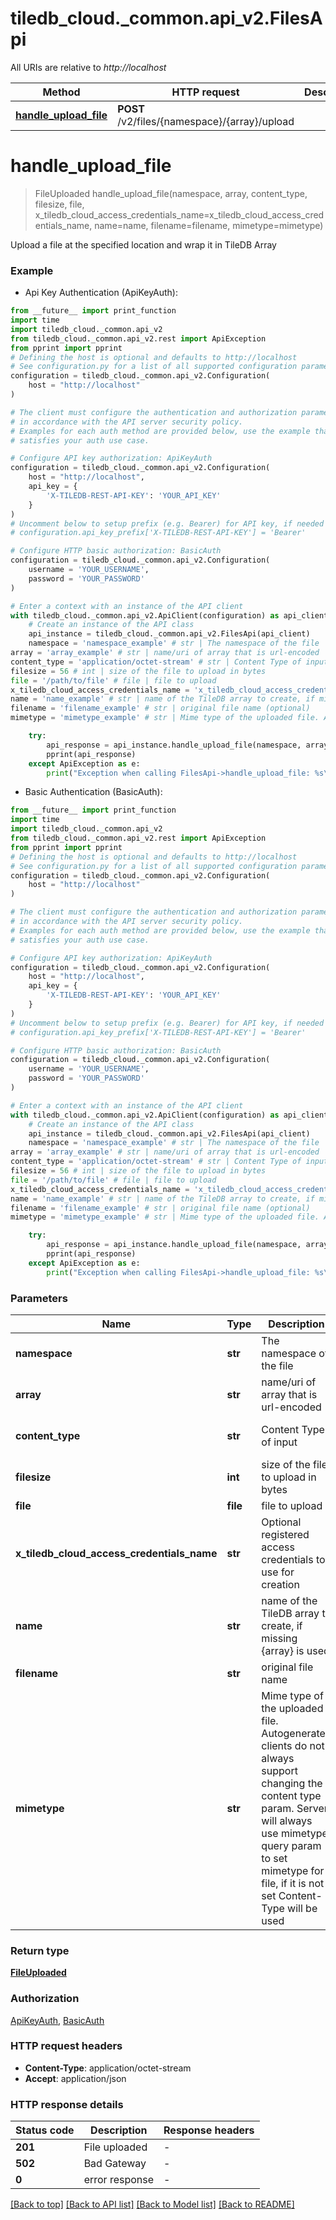 # tiledb_cloud.\_common.api_v2.FilesApi

All URIs are relative to _http://localhost_

| Method                                                   | HTTP request                                  | Description |
| -------------------------------------------------------- | --------------------------------------------- | ----------- |
| [**handle_upload_file**](FilesApi.md#handle_upload_file) | **POST** /v2/files/{namespace}/{array}/upload |

# **handle_upload_file**

> FileUploaded handle_upload_file(namespace, array, content_type, filesize, file, x_tiledb_cloud_access_credentials_name=x_tiledb_cloud_access_credentials_name, name=name, filename=filename, mimetype=mimetype)

Upload a file at the specified location and wrap it in TileDB Array

### Example

- Api Key Authentication (ApiKeyAuth):

```python
from __future__ import print_function
import time
import tiledb_cloud._common.api_v2
from tiledb_cloud._common.api_v2.rest import ApiException
from pprint import pprint
# Defining the host is optional and defaults to http://localhost
# See configuration.py for a list of all supported configuration parameters.
configuration = tiledb_cloud._common.api_v2.Configuration(
    host = "http://localhost"
)

# The client must configure the authentication and authorization parameters
# in accordance with the API server security policy.
# Examples for each auth method are provided below, use the example that
# satisfies your auth use case.

# Configure API key authorization: ApiKeyAuth
configuration = tiledb_cloud._common.api_v2.Configuration(
    host = "http://localhost",
    api_key = {
        'X-TILEDB-REST-API-KEY': 'YOUR_API_KEY'
    }
)
# Uncomment below to setup prefix (e.g. Bearer) for API key, if needed
# configuration.api_key_prefix['X-TILEDB-REST-API-KEY'] = 'Bearer'

# Configure HTTP basic authorization: BasicAuth
configuration = tiledb_cloud._common.api_v2.Configuration(
    username = 'YOUR_USERNAME',
    password = 'YOUR_PASSWORD'
)

# Enter a context with an instance of the API client
with tiledb_cloud._common.api_v2.ApiClient(configuration) as api_client:
    # Create an instance of the API class
    api_instance = tiledb_cloud._common.api_v2.FilesApi(api_client)
    namespace = 'namespace_example' # str | The namespace of the file
array = 'array_example' # str | name/uri of array that is url-encoded
content_type = 'application/octet-stream' # str | Content Type of input (default to 'application/octet-stream')
filesize = 56 # int | size of the file to upload in bytes
file = '/path/to/file' # file | file to upload
x_tiledb_cloud_access_credentials_name = 'x_tiledb_cloud_access_credentials_name_example' # str | Optional registered access credentials to use for creation (optional)
name = 'name_example' # str | name of the TileDB array to create, if missing {array} is used (optional)
filename = 'filename_example' # str | original file name (optional)
mimetype = 'mimetype_example' # str | Mime type of the uploaded file. Autogenerated clients do not always support changing the content type param. Server will always use mimetype query param to set mimetype for file, if it is not set Content-Type will be used  (optional)

    try:
        api_response = api_instance.handle_upload_file(namespace, array, content_type, filesize, file, x_tiledb_cloud_access_credentials_name=x_tiledb_cloud_access_credentials_name, name=name, filename=filename, mimetype=mimetype)
        pprint(api_response)
    except ApiException as e:
        print("Exception when calling FilesApi->handle_upload_file: %s\n" % e)
```

- Basic Authentication (BasicAuth):

```python
from __future__ import print_function
import time
import tiledb_cloud._common.api_v2
from tiledb_cloud._common.api_v2.rest import ApiException
from pprint import pprint
# Defining the host is optional and defaults to http://localhost
# See configuration.py for a list of all supported configuration parameters.
configuration = tiledb_cloud._common.api_v2.Configuration(
    host = "http://localhost"
)

# The client must configure the authentication and authorization parameters
# in accordance with the API server security policy.
# Examples for each auth method are provided below, use the example that
# satisfies your auth use case.

# Configure API key authorization: ApiKeyAuth
configuration = tiledb_cloud._common.api_v2.Configuration(
    host = "http://localhost",
    api_key = {
        'X-TILEDB-REST-API-KEY': 'YOUR_API_KEY'
    }
)
# Uncomment below to setup prefix (e.g. Bearer) for API key, if needed
# configuration.api_key_prefix['X-TILEDB-REST-API-KEY'] = 'Bearer'

# Configure HTTP basic authorization: BasicAuth
configuration = tiledb_cloud._common.api_v2.Configuration(
    username = 'YOUR_USERNAME',
    password = 'YOUR_PASSWORD'
)

# Enter a context with an instance of the API client
with tiledb_cloud._common.api_v2.ApiClient(configuration) as api_client:
    # Create an instance of the API class
    api_instance = tiledb_cloud._common.api_v2.FilesApi(api_client)
    namespace = 'namespace_example' # str | The namespace of the file
array = 'array_example' # str | name/uri of array that is url-encoded
content_type = 'application/octet-stream' # str | Content Type of input (default to 'application/octet-stream')
filesize = 56 # int | size of the file to upload in bytes
file = '/path/to/file' # file | file to upload
x_tiledb_cloud_access_credentials_name = 'x_tiledb_cloud_access_credentials_name_example' # str | Optional registered access credentials to use for creation (optional)
name = 'name_example' # str | name of the TileDB array to create, if missing {array} is used (optional)
filename = 'filename_example' # str | original file name (optional)
mimetype = 'mimetype_example' # str | Mime type of the uploaded file. Autogenerated clients do not always support changing the content type param. Server will always use mimetype query param to set mimetype for file, if it is not set Content-Type will be used  (optional)

    try:
        api_response = api_instance.handle_upload_file(namespace, array, content_type, filesize, file, x_tiledb_cloud_access_credentials_name=x_tiledb_cloud_access_credentials_name, name=name, filename=filename, mimetype=mimetype)
        pprint(api_response)
    except ApiException as e:
        print("Exception when calling FilesApi->handle_upload_file: %s\n" % e)
```

### Parameters

| Name                                       | Type     | Description                                                                                                                                                                                                                   | Notes                                           |
| ------------------------------------------ | -------- | ----------------------------------------------------------------------------------------------------------------------------------------------------------------------------------------------------------------------------- | ----------------------------------------------- |
| **namespace**                              | **str**  | The namespace of the file                                                                                                                                                                                                     |
| **array**                                  | **str**  | name/uri of array that is url-encoded                                                                                                                                                                                         |
| **content_type**                           | **str**  | Content Type of input                                                                                                                                                                                                         | [default to &#39;application/octet-stream&#39;] |
| **filesize**                               | **int**  | size of the file to upload in bytes                                                                                                                                                                                           |
| **file**                                   | **file** | file to upload                                                                                                                                                                                                                |
| **x_tiledb_cloud_access_credentials_name** | **str**  | Optional registered access credentials to use for creation                                                                                                                                                                    | [optional]                                      |
| **name**                                   | **str**  | name of the TileDB array to create, if missing {array} is used                                                                                                                                                                | [optional]                                      |
| **filename**                               | **str**  | original file name                                                                                                                                                                                                            | [optional]                                      |
| **mimetype**                               | **str**  | Mime type of the uploaded file. Autogenerated clients do not always support changing the content type param. Server will always use mimetype query param to set mimetype for file, if it is not set Content-Type will be used | [optional]                                      |

### Return type

[**FileUploaded**](FileUploaded.md)

### Authorization

[ApiKeyAuth](../README.md#ApiKeyAuth), [BasicAuth](../README.md#BasicAuth)

### HTTP request headers

- **Content-Type**: application/octet-stream
- **Accept**: application/json

### HTTP response details

| Status code | Description    | Response headers |
| ----------- | -------------- | ---------------- |
| **201**     | File uploaded  | -                |
| **502**     | Bad Gateway    | -                |
| **0**       | error response | -                |

[[Back to top]](#) [[Back to API list]](../README.md#documentation-for-api-endpoints) [[Back to Model list]](../README.md#documentation-for-models) [[Back to README]](../README.md)

